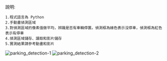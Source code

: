 說明:
    
    1.程式語言為 Python
    2.手動畫偵測區域
    3.對偵測區域的像素值做平均，辨識是否有車輛停置。偵測框為綠色表示沒停車，偵測框為紅色表示有停車
    4.偵測區域儲存、讀取和影片儲存
    5.實測結果請參考動畫和影片
![parking_detection-1](https://github.com/kartg0046920/Parking_Detection/assets/65480821/64ef3e19-fd62-422e-a809-3f23bc6db567)
![parking_detection-2](https://github.com/kartg0046920/Parking_Detection/assets/65480821/e27b8fac-d235-4358-b529-e8fadd74ee4c)
